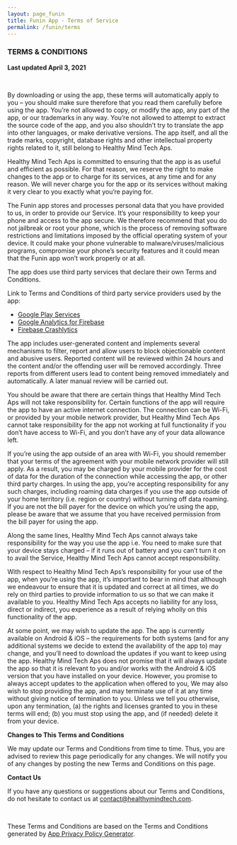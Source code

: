 ```yaml
---
layout: page_funin
title: Funin App - Terms of Service
permalink: /funin/terms
---
```


### TERMS & CONDITIONS

**Last updated April 3, 2021**

<br/>

By downloading or using the app, these terms will automatically apply to you – you should make sure therefore that you read them carefully before using the app. You’re not allowed to copy, or modify the app, any part of the app, or our trademarks in any way. You’re not allowed to attempt to extract the source code of the app, and you also shouldn’t try to translate the app into other languages, or make derivative versions. The app itself, and all the trade marks, copyright, database rights and other intellectual property rights related to it, still belong to Healthy Mind Tech Aps.

Healthy Mind Tech Aps is committed to ensuring that the app is as useful and efficient as possible. For that reason, we reserve the right to make changes to the app or to charge for its services, at any time and for any reason. We will never charge you for the app or its services without making it very clear to you exactly what you’re paying for.

The Funin app stores and processes personal data that you have provided to us, in order to provide our Service. It’s your responsibility to keep your phone and access to the app secure. We therefore recommend that you do not jailbreak or root your phone, which is the process of removing software restrictions and limitations imposed by the official operating system of your device. It could make your phone vulnerable to malware/viruses/malicious programs, compromise your phone’s security features and it could mean that the Funin app won’t work properly or at all.

The app does use third party services that declare their own Terms and Conditions.

Link to Terms and Conditions of third party service providers used by the app:

*   [Google Play Services](https://policies.google.com/terms)
*   [Google Analytics for Firebase](https://firebase.google.com/terms/analytics)
*   [Firebase Crashlytics](https://firebase.google.com/terms/crashlytics)

The app includes user-generated content and implements several mechanisms to filter, report and allow users to block objectionable content and abusive users. Reported content will be reviewed within 24 hours and the content and/or the offending user will be removed accordingly. Three reports from different users lead to content being removed immediately and automatically. A later manual review will be carried out.

You should be aware that there are certain things that Healthy Mind Tech Aps will not take responsibility for. Certain functions of the app will require the app to have an active internet connection. The connection can be Wi-Fi, or provided by your mobile network provider, but Healthy Mind Tech Aps cannot take responsibility for the app not working at full functionality if you don’t have access to Wi-Fi, and you don’t have any of your data allowance left.

If you’re using the app outside of an area with Wi-Fi, you should remember that your terms of the agreement with your mobile network provider will still apply. As a result, you may be charged by your mobile provider for the cost of data for the duration of the connection while accessing the app, or other third party charges. In using the app, you’re accepting responsibility for any such charges, including roaming data charges if you use the app outside of your home territory (i.e. region or country) without turning off data roaming. If you are not the bill payer for the device on which you’re using the app, please be aware that we assume that you have received permission from the bill payer for using the app.

Along the same lines, Healthy Mind Tech Aps cannot always take responsibility for the way you use the app i.e. You need to make sure that your device stays charged – if it runs out of battery and you can’t turn it on to avail the Service, Healthy Mind Tech Aps cannot accept responsibility.

With respect to Healthy Mind Tech Aps’s responsibility for your use of the app, when you’re using the app, it’s important to bear in mind that although we endeavour to ensure that it is updated and correct at all times, we do rely on third parties to provide information to us so that we can make it available to you. Healthy Mind Tech Aps accepts no liability for any loss, direct or indirect, you experience as a result of relying wholly on this functionality of the app.

At some point, we may wish to update the app. The app is currently available on Android & iOS – the requirements for both systems (and for any additional systems we decide to extend the availability of the app to) may change, and you’ll need to download the updates if you want to keep using the app. Healthy Mind Tech Aps does not promise that it will always update the app so that it is relevant to you and/or works with the Android & iOS version that you have installed on your device. However, you promise to always accept updates to the application when offered to you, We may also wish to stop providing the app, and may terminate use of it at any time without giving notice of termination to you. Unless we tell you otherwise, upon any termination, (a) the rights and licenses granted to you in these terms will end; (b) you must stop using the app, and (if needed) delete it from your device.

**Changes to This Terms and Conditions**

We may update our Terms and Conditions from time to time. Thus, you are advised to review this page periodically for any changes. We will notify you of any changes by posting the new Terms and Conditions on this page.



**Contact Us**

If you have any questions or suggestions about our Terms and Conditions, do not hesitate to contact us at contact@healthymindtech.com.

<br/>

These Terms and Conditions are based on the Terms and Conditions generated by [App Privacy Policy Generator](https://app-privacy-policy-generator.nisrulz.com/).
